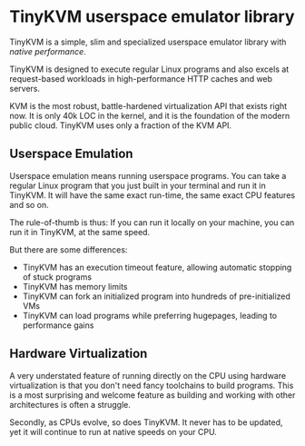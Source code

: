 TinyKVM userspace emulator library
==============

TinyKVM is a simple, slim and specialized userspace emulator library with _native performance_.

TinyKVM is designed to execute regular Linux programs and also excels at request-based workloads in high-performance HTTP caches and web servers.

KVM is the most robust, battle-hardened virtualization API that exists right now. It is only 40k LOC in the kernel, and it is the foundation of the modern public cloud. TinyKVM uses only a fraction of the KVM API.


## Userspace Emulation

Userspace emulation means running userspace programs. You can take a regular Linux program that you just built in your terminal and run it in TinyKVM. It will have the same exact run-time, the same exact CPU features and so on.

The rule-of-thumb is thus: If you can run it locally on your machine, you can run it in TinyKVM, at the same speed.

But there are some differences:

- TinyKVM has an execution timeout feature, allowing automatic stopping of stuck programs
- TinyKVM has memory limits
- TinyKVM can fork an initialized program into hundreds of pre-initialized VMs
- TinyKVM can load programs while preferring hugepages, leading to performance gains


## Hardware Virtualization

A very understated feature of running directly on the CPU using hardware virtualization is that you don't need fancy toolchains to build programs. This is a most surprising and welcome feature as building and working with other architectures is often a struggle.

Secondly, as CPUs evolve, so does TinyKVM. It never has to be updated, yet it will continue to run at native speeds on your CPU.

